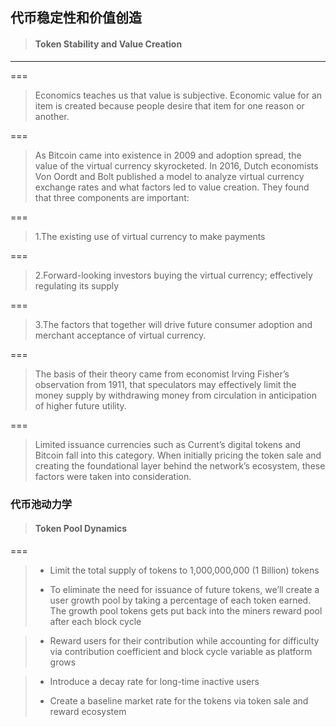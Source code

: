 ## 代币稳定性和价值创造

> #### Token Stability and Value Creation

---

===

> Economics teaches us that value is subjective. Economic value for an item is created because people desire that item for one reason or another.

===

> As Bitcoin came into existence in 2009 and adoption spread, the value of the virtual currency skyrocketed. In 2016, Dutch economists Von Oordt and Bolt published a model to analyze virtual currency exchange rates and what factors led to value creation. They found that three components are important:

===

> 1.The existing use of virtual currency to make payments

===

> 2.Forward-looking investors buying the virtual currency; effectively regulating its supply

===

> 3.The factors that together will drive future consumer adoption and merchant acceptance of virtual currency.

===

> The basis of their theory came from economist Irving Fisher’s observation from 1911, that speculators may effectively limit the money supply by withdrawing money from circulation in anticipation of higher future utility.

===

> Limited issuance currencies such as Current’s digital tokens and Bitcoin fall into this category. When initially pricing the token sale and creating the foundational layer behind the network’s ecosystem, these factors were taken into consideration.

### 代币池动力学

> #### Token Pool Dynamics

===

> * Limit the total supply of tokens to 1,000,000,000 \(1 Billion\) tokens
>
> * To eliminate the need for issuance of future tokens, we’ll create a user growth pool by taking a percentage of each token earned. The growth pool tokens gets put back into the miners reward pool after each block cycle

> * Reward users for their contribution while accounting for difficulty via contribution coefficient and block cycle variable as platform grows

> * Introduce a decay rate for long-time inactive users
>
> * Create a baseline market rate for the tokens via token sale and reward ecosystem



